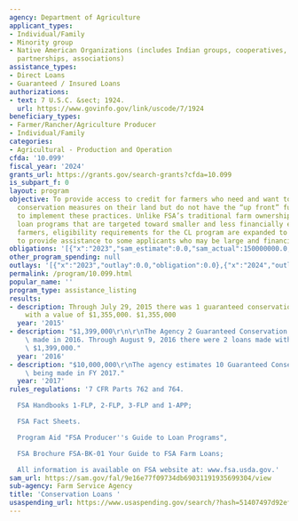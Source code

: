 ```yaml
---
agency: Department of Agriculture
applicant_types:
- Individual/Family
- Minority group
- Native American Organizations (includes Indian groups, cooperatives, corporations,
  partnerships, associations)
assistance_types:
- Direct Loans
- Guaranteed / Insured Loans
authorizations:
- text: 7 U.S.C. &sect; 1924.
  url: https://www.govinfo.gov/link/uscode/7/1924
beneficiary_types:
- Farmer/Rancher/Agriculture Producer
- Individual/Family
categories:
- Agricultural - Production and Operation
cfda: '10.099'
fiscal_year: '2024'
grants_url: https://grants.gov/search-grants?cfda=10.099
is_subpart_f: 0
layout: program
objective: To provide access to credit for farmers who need and want to implement
  conservation measures on their land but do not have the “up front” funds available
  to implement these practices. Unlike FSA’s traditional farm ownership and operating
  loan programs that are targeted toward smaller and less financially established
  farmers, eligibility requirements for the CL program are expanded to permit FSA
  to provide assistance to some applicants who may be large and financially strong.
obligations: '[{"x":"2023","sam_estimate":0.0,"sam_actual":150000000.0,"usa_spending_actual":0.0},{"x":"2024","sam_estimate":0.0,"sam_actual":0.0,"usa_spending_actual":0.0},{"x":"2025","sam_estimate":0.0,"sam_actual":300000000.0,"usa_spending_actual":0.0}]'
other_program_spending: null
outlays: '[{"x":"2023","outlay":0.0,"obligation":0.0},{"x":"2024","outlay":0.0,"obligation":0.0},{"x":"2025","outlay":0.0,"obligation":0.0}]'
permalink: /program/10.099.html
popular_name: ''
program_type: assistance_listing
results:
- description: Through July 29, 2015 there was 1 guaranteed conservation loan made
    with a value of $1,355,000. $1,355,000
  year: '2015'
- description: "$1,399,000\r\n\r\nThe Agency 2 Guaranteed Conservation loans being\
    \ made in 2016. Through August 9, 2016 there were 2 loans made with a value of\
    \ $1,399,000."
  year: '2016'
- description: "$10,000,000\r\nThe agency estimates 10 Guaranteed Conservation loans\
    \ being made in FY 2017."
  year: '2017'
rules_regulations: '7 CFR Parts 762 and 764.

  FSA Handbooks 1-FLP, 2-FLP, 3-FLP and 1-APP;

  FSA Fact Sheets.

  Program Aid "FSA Producer''s Guide to Loan Programs",

  FSA Brochure FSA-BK-01 Your Guide to FSA Farm Loans;

  All information is available on FSA website at: www.fsa.usda.gov.'
sam_url: https://sam.gov/fal/9e16e77f09734db69031191935699304/view
sub-agency: Farm Service Agency
title: 'Conservation Loans '
usaspending_url: https://www.usaspending.gov/search/?hash=51407497d92eff8498ca510a4802a545
---
```

